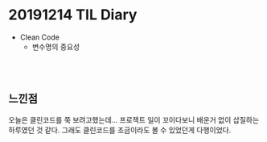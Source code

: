 # 20191214 TIL Diary

- Clean Code
   - 변수명의 중요성


<br><br>

## **느낀점** <br>
오늘은 클린코드를 쭉 보려고했는데... 프로젝트 일이 꼬이다보니 배운거 없이 삽질하는 하루였던 것 같다. 그래도 클린코드를 조금이라도 볼 수 있었던게 다행이었다. 